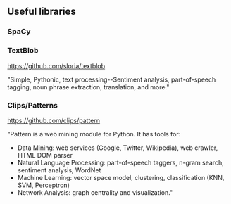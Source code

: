 ## Useful libraries

### SpaCy

### TextBlob

https://github.com/sloria/textblob

"Simple, Pythonic, text processing--Sentiment analysis, part-of-speech tagging, noun phrase extraction, translation, and more."

### Clips/Patterns

https://github.com/clips/pattern

"Pattern is a web mining module for Python. It has tools for:
-   Data Mining: web services (Google, Twitter, Wikipedia), web crawler, HTML DOM parser
-   Natural Language Processing: part-of-speech taggers, n-gram search, sentiment analysis, WordNet
-   Machine Learning: vector space model, clustering, classification (KNN, SVM, Perceptron)
-   Network Analysis: graph centrality and visualization."